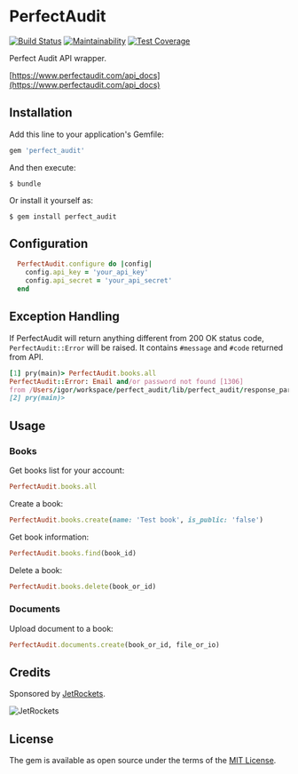 # PerfectAudit

[![Build Status](https://travis-ci.org/igor-alexandrov/perfect_audit.svg?branch=master)](https://travis-ci.org/igor-alexandrov/perfect_audit)
[![Maintainability](https://api.codeclimate.com/v1/badges/72f40b05552e16b9cd4f/maintainability)](https://codeclimate.com/github/igor-alexandrov/perfect_audit/maintainability)
[![Test Coverage](https://api.codeclimate.com/v1/badges/72f40b05552e16b9cd4f/test_coverage)](https://codeclimate.com/github/igor-alexandrov/perfect_audit/test_coverage)

Perfect Audit API wrapper.

[https://www.perfectaudit.com/api_docs](https://www.perfectaudit.com/api_docs)

## Installation

Add this line to your application's Gemfile:

```ruby
gem 'perfect_audit'
```

And then execute:

    $ bundle

Or install it yourself as:

    $ gem install perfect_audit

## Configuration

``` ruby
  PerfectAudit.configure do |config|
    config.api_key = 'your_api_key'
    config.api_secret = 'your_api_secret'
  end
```

## Exception Handling

If PerfectAudit will return anything different from 200 OK status code, `PerfectAudit::Error` will be raised. It contains `#message` and `#code` returned from API.

``` ruby
[1] pry(main)> PerfectAudit.books.all
PerfectAudit::Error: Email and/or password not found [1306]
from /Users/igor/workspace/perfect_audit/lib/perfect_audit/response_parser.rb:9:in `parse'
[2] pry(main)>
```

## Usage

### Books

Get books list for your account:

``` ruby
PerfectAudit.books.all
```

Create a book:

``` ruby
PerfectAudit.books.create(name: 'Test book', is_public: 'false')
```

Get book information:

``` ruby
PerfectAudit.books.find(book_id)
```

Delete a book:

``` ruby
PerfectAudit.books.delete(book_or_id)
```

### Documents

Upload document to a book:

``` ruby
PerfectAudit.documents.create(book_or_id, file_or_io)
```

## Credits

Sponsored by [JetRockets](http://www.jetrockets.pro).

![JetRockets](http://jetrockets.pro/JetRockets.jpg)

## License

The gem is available as open source under the terms of the [MIT License](http://opensource.org/licenses/MIT).

